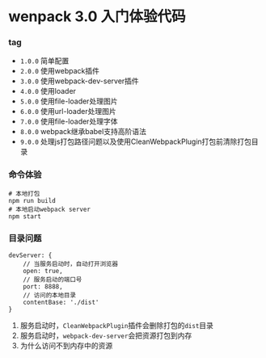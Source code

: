 # wenpack 3.0 入门体验代码

### tag
- `1.0.0` 简单配置
- `2.0.0` 使用webpack插件
- `3.0.0` 使用webpack-dev-server插件
- `4.0.0` 使用loader
- `5.0.0` 使用file-loader处理图片
- `6.0.0` 使用url-loader处理图片
- `7.0.0` 使用file-loader处理字体
- `8.0.0` webpack继承babel支持高阶语法
- `9.0.0` 处理js打包路径问题以及使用CleanWebpackPlugin打包前清除打包目录

### 命令体验

```
# 本地打包
npm run build
# 本地启动webpack server
npm start
```
### 目录问题

```
devServer: {
    // 当服务启动时，自动打开浏览器
    open: true,
    // 服务启动的端口号
    port: 8888,
    // 访问的本地目录
    contentBase: './dist'
}
```

1. 服务启动时，`CleanWebpackPlugin`插件会删除打包的`dist`目录
2. 服务启动时，`webpack-dev-server`会把资源打包到内存
3. 为什么访问不到内存中的资源
